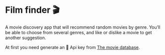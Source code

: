 # Film finder :clapper:

A movie discovery app that will recommend random movies by genre. You’ll be able to choose from several genres, and like or dislike a movie to get another suggestion.

At first you need generate an :key: Api key from [The movie database](https://developers.themoviedb.org/3/getting-started/introduction).

